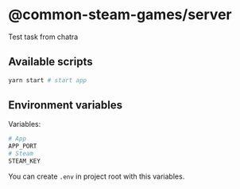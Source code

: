 # @common-steam-games/server

Test task from chatra

## Available scripts

```bash
yarn start # start app
```

## Environment variables

Variables:

```bash
# App
APP_PORT
# Steam
STEAM_KEY
```

You can create `.env` in project root with this variables.

